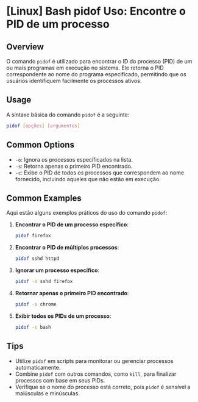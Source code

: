 # [Linux] Bash pidof Uso: Encontre o PID de um processo

## Overview
O comando `pidof` é utilizado para encontrar o ID do processo (PID) de um ou mais programas em execução no sistema. Ele retorna o PID correspondente ao nome do programa especificado, permitindo que os usuários identifiquem facilmente os processos ativos.

## Usage
A sintaxe básica do comando `pidof` é a seguinte:

```bash
pidof [opções] [argumentos]
```

## Common Options
- `-o`: Ignora os processos especificados na lista.
- `-s`: Retorna apenas o primeiro PID encontrado.
- `-c`: Exibe o PID de todos os processos que correspondem ao nome fornecido, incluindo aqueles que não estão em execução.

## Common Examples
Aqui estão alguns exemplos práticos do uso do comando `pidof`:

1. **Encontrar o PID de um processo específico**:
   ```bash
   pidof firefox
   ```

2. **Encontrar o PID de múltiplos processos**:
   ```bash
   pidof sshd httpd
   ```

3. **Ignorar um processo específico**:
   ```bash
   pidof -o sshd firefox
   ```

4. **Retornar apenas o primeiro PID encontrado**:
   ```bash
   pidof -s chrome
   ```

5. **Exibir todos os PIDs de um processo**:
   ```bash
   pidof -c bash
   ```

## Tips
- Utilize `pidof` em scripts para monitorar ou gerenciar processos automaticamente.
- Combine `pidof` com outros comandos, como `kill`, para finalizar processos com base em seus PIDs.
- Verifique se o nome do processo está correto, pois `pidof` é sensível a maiúsculas e minúsculas.